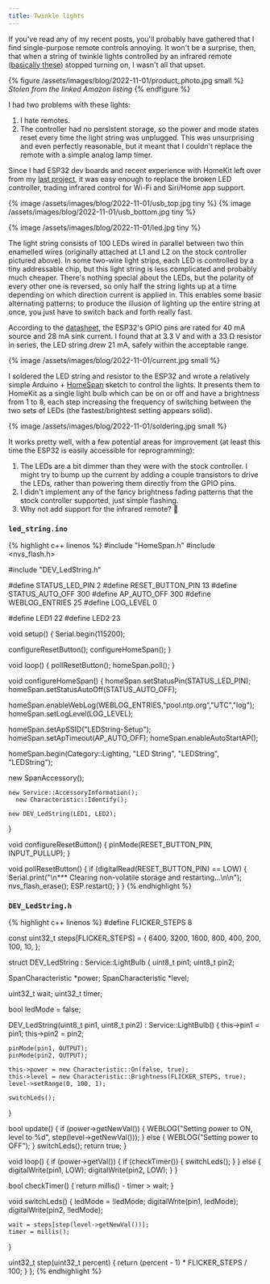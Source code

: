 ```yaml
---
title: Twinkle lights
---
```


If you've read any of my recent posts, you'll probably have gathered that I find single-purpose remote controls annoying. It won't be a surprise, then, that when a string of twinkle lights controlled by an infrared remote ([basically these](https://www.amazon.ca/Mintlemon-Lighting-Dimmable-Backdrop-Tapestry/dp/B07W4H33V7/)) stopped turning on, I wasn't all that upset.

{% figure /assets/images/blog/2022-11-01/product_photo.jpg small %}
<i>Stolen from the linked Amazon listing</i>
{% endfigure %}

I had two problems with these lights:

1. I hate remotes.
2. The controller had no persistent storage, so the power and mode states reset every time the light string was unplugged. This was unsurprising and even perfectly reasonable, but it meant that I couldn't replace the remote with a simple analog lamp timer.

Since I had ESP32 dev boards and recent experience with HomeKit left over from my [last project](/blog/2022/10/04/wifi-vacuum), it was easy enough to replace the broken LED controller, trading infrared control for Wi-Fi and Siri/Home app support.

{% image /assets/images/blog/2022-11-01/usb_top.jpg tiny %}
{% image /assets/images/blog/2022-11-01/usb_bottom.jpg tiny %}

{% image /assets/images/blog/2022-11-01/led.jpg tiny %}

The light string consists of 100 LEDs wired in parallel between two thin enamelled wires (originally attached at L1 and L2 on the stock controller pictured above). In some two-wire light strips, each LED is controlled by a tiny addressable chip, but this light string is less complicated and probably much cheaper. There's nothing special about the LEDs, but the polarity of every other one is reversed, so only half the string lights up at a time depending on which direction current is applied in. This enables some basic alternating patterns; to produce the illusion of lighting up the entire string at once, you just have to switch back and forth really fast.

According to the [datasheet](https://www.espressif.com/sites/default/files/documentation/esp32_datasheet_en.pdf), the ESP32's GPIO pins are rated for 40 mA source and 28 mA sink current. I found that at 3.3 V and with a 33 Ω resistor in series, the LED string drew 21 mA, safely within the acceptable range.

{% image /assets/images/blog/2022-11-01/current.jpg small %}

I soldered the LED string and resistor to the ESP32 and wrote a relatively simple Arduino + [HomeSpan](https://github.com/HomeSpan/HomeSpan) sketch to control the lights. It presents them to HomeKit as a single light bulb which can be on or off and have a brightness from 1 to 8, each step increasing the frequency of switching between the two sets of LEDs (the fastest/brightest setting appears solid).

{% image /assets/images/blog/2022-11-01/soldering.jpg small %}

It works pretty well, with a few potential areas for improvement (at least this time the ESP32 is easily accessible for reprogramming):

1. The LEDs are a bit dimmer than they were with the stock controller. I might try to bump up the current  by adding a couple transistors to drive the LEDs, rather than powering them directly from the GPIO pins.
2. I didn't implement any of the fancy brightness fading patterns that the stock controller supported, just simple flashing.
3. Why not add support for the infrared remote? 🤷

### `led_string.ino`

{% highlight c++ linenos %}
#include "HomeSpan.h"
#include <nvs_flash.h>

#include "DEV_LedString.h"

#define STATUS_LED_PIN 2
#define RESET_BUTTON_PIN 13
#define STATUS_AUTO_OFF 300
#define AP_AUTO_OFF 300
#define WEBLOG_ENTRIES 25
#define LOG_LEVEL 0

#define LED1 22
#define LED2 23

void setup() {
  Serial.begin(115200);

  configureResetButton();
  configureHomeSpan();
}

void loop() {
  pollResetButton();
  homeSpan.poll();
}

void configureHomeSpan() {
  homeSpan.setStatusPin(STATUS_LED_PIN);
  homeSpan.setStatusAutoOff(STATUS_AUTO_OFF);

  homeSpan.enableWebLog(WEBLOG_ENTRIES,"pool.ntp.org","UTC","log");
  homeSpan.setLogLevel(LOG_LEVEL);

  homeSpan.setApSSID("LEDString-Setup");
  homeSpan.setApTimeout(AP_AUTO_OFF);
  homeSpan.enableAutoStartAP();

  homeSpan.begin(Category::Lighting, "LED String", "LEDString", "LEDString");

  new SpanAccessory();
  
    new Service::AccessoryInformation();
      new Characteristic::Identify();

    new DEV_LedString(LED1, LED2);
}

void configureResetButton() {
  pinMode(RESET_BUTTON_PIN, INPUT_PULLUP);
}

void pollResetButton() {
  if (digitalRead(RESET_BUTTON_PIN) == LOW) {
    Serial.print("\n*** Clearing non-volatile storage and restarting...\n\n");
    nvs_flash_erase();
    ESP.restart();
  }
}
{% endhighlight %}

### `DEV_LedString.h`

{% highlight c++ linenos %}
#define FLICKER_STEPS 8

const uint32_t steps[FLICKER_STEPS] = {
  6400,
  3200,
  1600,
  800,
  400,
  200,
  100,
  10,
};

struct DEV_LedString : Service::LightBulb {
  uint8_t pin1;
  uint8_t pin2;
  
  SpanCharacteristic *power;
  SpanCharacteristic *level;

  uint32_t wait;
  uint32_t timer;

  bool ledMode = false;

  DEV_LedString(uint8_t pin1, uint8_t pin2) : Service::LightBulb() {
    this->pin1 = pin1;
    this->pin2 = pin2;

    pinMode(pin1, OUTPUT);
    pinMode(pin2, OUTPUT);
    
    this->power = new Characteristic::On(false, true);
    this->level = new Characteristic::Brightness(FLICKER_STEPS, true);
    level->setRange(0, 100, 1);

    switchLeds();
  }

  bool update() {
    if (power->getNewVal()) {
      WEBLOG("Setting power to ON, level to %d", step(level->getNewVal()));
    } else {
      WEBLOG("Setting power to OFF");
    }
    switchLeds();
    return true;
  }

  void loop() {
    if (power->getVal()) {
      if (checkTimer()) {
        switchLeds();
      }
    } else {
      digitalWrite(pin1, LOW);
      digitalWrite(pin2, LOW);
    }
  }

  bool checkTimer() {
    return millis() - timer > wait;
  }

  void switchLeds() {
    ledMode = !ledMode;
    digitalWrite(pin1, ledMode);
    digitalWrite(pin2, !ledMode);

    wait = steps[step(level->getNewVal())];
    timer = millis();
  }

  uint32_t step(uint32_t percent) {
    return (percent - 1) * FLICKER_STEPS / 100;
  }
};
{% endhighlight %}
